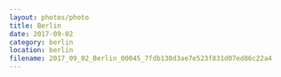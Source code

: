 ```yaml
---
layout: photos/photo
title: Berlin
date: 2017-09-02
category: berlin
location: berlin
filename: 2017_09_02_Berlin_00045_7fdb130d3ae7e523f831d07ed86c22a4
---
```

